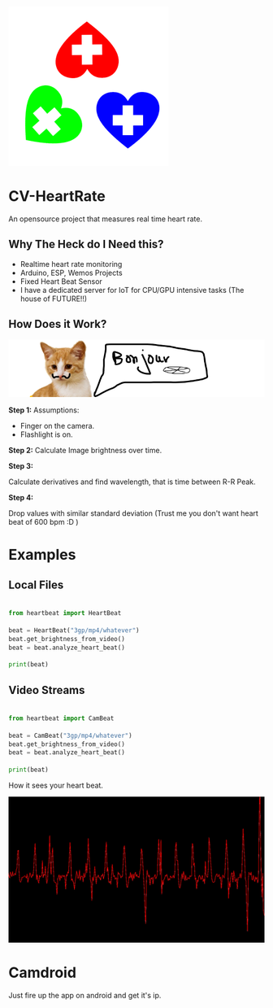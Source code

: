 

![](hear4t.png)

# CV-HeartRate

An opensource project that measures real time heart rate.

## Why The Heck do I Need this?
* Realtime heart rate monitoring
* Arduino, ESP, Wemos Projects
* Fixed Heart Beat Sensor 
* I have a dedicated server for IoT for CPU/GPU intensive tasks (The house of FUTURE!!)

## How Does it Work?
![heart](bonjour.png)

**Step 1:**
Assumptions:

* Finger on the camera.
* Flashlight is on.

**Step 2:**
Calculate Image brightness over time.

**Step 3:** 

Calculate derivatives and find wavelength, that is time between R-R Peak.

**Step 4:** 

Drop values with similar standard deviation (Trust me you don't want heart beat of 600 bpm :D )


# Examples

## Local Files
```python

from heartbeat import HeartBeat

beat = HeartBeat("3gp/mp4/whatever")
beat.get_brightness_from_video()
beat = beat.analyze_heart_beat()

print(beat)
```

## Video Streams
```python

from heartbeat import CamBeat

beat = CamBeat("3gp/mp4/whatever")
beat.get_brightness_from_video()
beat = beat.analyze_heart_beat()

print(beat)
```

How it sees your heart beat.

![heart](heart.png)

# Camdroid

Just fire up the app on android and get it's ip.
